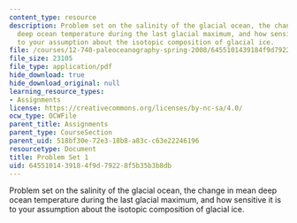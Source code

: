 ```yaml
---
content_type: resource
description: Problem set on the salinity of the glacial ocean, the change in mean
  deep ocean temperature during the last glacial maximum, and how sensitive it is
  to your assumption about the isotopic composition of glacial ice.
file: /courses/12-740-paleoceanography-spring-2008/6455101439184f9d79228f5b35b3b8db_problemset1.pdf
file_size: 23105
file_type: application/pdf
hide_download: true
hide_download_original: null
learning_resource_types:
- Assignments
license: https://creativecommons.org/licenses/by-nc-sa/4.0/
ocw_type: OCWFile
parent_title: Assignments
parent_type: CourseSection
parent_uid: 518bf30e-72e3-18b8-a83c-c63e22246196
resourcetype: Document
title: Problem Set 1
uid: 64551014-3918-4f9d-7922-8f5b35b3b8db
---
```

Problem set on the salinity of the glacial ocean, the change in mean deep ocean temperature during the last glacial maximum, and how sensitive it is to your assumption about the isotopic composition of glacial ice.